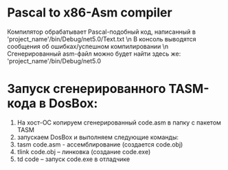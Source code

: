 # Pascal to x86-Asm compiler
Компилятор обрабатывает Pascal-подобный код, написанный в 'project_name'/bin/Debug/net5.0/Text.txt \n
В консоль выводятся сообщения об ошибках/успешном компилировании \n
Сгенерированный asm-файл можно будет найти здесь же: 'project_name'/bin/Debug/net5.0 

# Запуск сгенерированного TASM-кода в DosBox:
  1. На хост-ОС копируем сгенерированный code.asm в папку с пакетом TASM
  2. запускаем DosBox и выполняем следующие команды:
  3. tasm code.asm - ассемблирование (создается code.obj)
  4. tlink code.obj – линковка (создание code.exe)
  5. td code – запуск code.exe в отладчике
